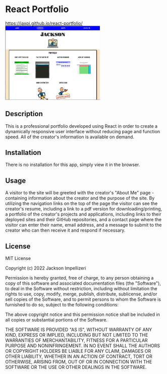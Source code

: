 # React Portfolio

https://jaxpi.github.io/react-portfolio/
<br><img src="./public/images/mainscreenshot.jpg" style="width:300px; height auto;">


## Description

This is a professional portfolio developed using React in order to create a dynamically responsive user interface without reducing page and function speed. All of the creator's information is available on demand.


## Installation

There is no installation for this app, simply view it in the browser.

## Usage

A visitor to the site will be greeted with the creator's "About Me" page - containing information about the creator and the purpose of the site. By utilizing the navigation links on the top of the page the visitor can see the creator's resume, including a link to a pdf version for downloading/printing, a portfolio of the creator's projects and applications, including links to their deployed sites and their GitHub repositories, and a contact page where the visitor can enter their name, email address, and a message to submit to the creator who can then receive it and respond if necessary.


## License

MIT License

Copyright (c) 2022 Jackson Impellizeri

Permission is hereby granted, free of charge, to any person obtaining a copy
of this software and associated documentation files (the "Software"), to deal
in the Software without restriction, including without limitation the rights
to use, copy, modify, merge, publish, distribute, sublicense, and/or sell
copies of the Software, and to permit persons to whom the Software is
furnished to do so, subject to the following conditions:

The above copyright notice and this permission notice shall be included in all
copies or substantial portions of the Software.

THE SOFTWARE IS PROVIDED "AS IS", WITHOUT WARRANTY OF ANY KIND, EXPRESS OR
IMPLIED, INCLUDING BUT NOT LIMITED TO THE WARRANTIES OF MERCHANTABILITY,
FITNESS FOR A PARTICULAR PURPOSE AND NONINFRINGEMENT. IN NO EVENT SHALL THE
AUTHORS OR COPYRIGHT HOLDERS BE LIABLE FOR ANY CLAIM, DAMAGES OR OTHER
LIABILITY, WHETHER IN AN ACTION OF CONTRACT, TORT OR OTHERWISE, ARISING FROM,
OUT OF OR IN CONNECTION WITH THE SOFTWARE OR THE USE OR OTHER DEALINGS IN THE
SOFTWARE.
